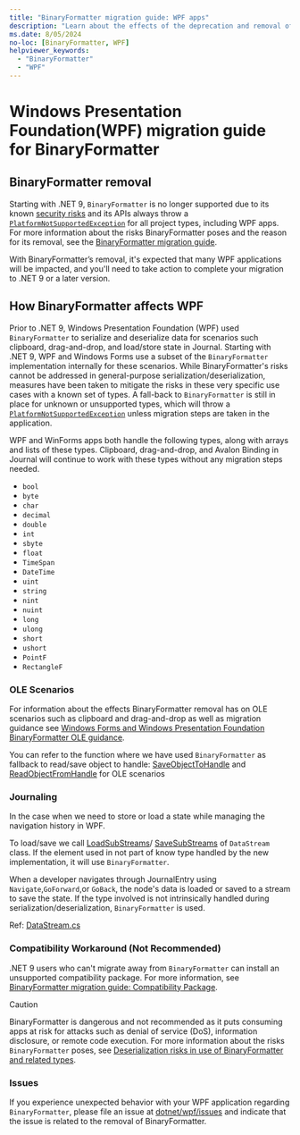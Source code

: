 ```yaml
---
title: "BinaryFormatter migration guide: WPF apps"
description: "Learn about the effects of the deprecation and removal of BinaryFormatter from .NET on WPF and how to migrate."
ms.date: 8/05/2024
no-loc: [BinaryFormatter, WPF]
helpviewer_keywords:
  - "BinaryFormatter"
  - "WPF"
---
```


# Windows Presentation Foundation(WPF) migration guide for BinaryFormatter

## BinaryFormatter removal

Starting with .NET 9, `BinaryFormatter` is no longer supported due to its known [security risks](/dotnet/standard/serialization/binaryformatter-security-guide) and its APIs always throw a [`PlatformNotSupportedException`](/dotnet/api/system.platformnotsupportedexception) for all project types, including WPF apps. For more information about the risks BinaryFormatter poses and the reason for its removal, see the [BinaryFormatter migration guide](index.md).

With BinaryFormatter’s removal, it's expected that many WPF applications will be impacted, and you'll need to take action to complete your migration to .NET 9 or a later version.

## How BinaryFormatter affects WPF

Prior to .NET 9, Windows Presentation Foundation (WPF) used `BinaryFormatter` to serialize and deserialize data for scenarios such clipboard, drag-and-drop, and load/store state in Journal. Starting with .NET 9, WPF and Windows Forms use a subset of the `BinaryFormatter` implementation internally for these scenarios. While BinaryFormatter's risks cannot be addressed in general-purpose serialization/deserialization, measures have been taken to mitigate the risks in these very specific use cases with a known set of types. A fall-back to `BinaryFormatter` is still in place for unknown or unsupported types, which will throw a [`PlatformNotSupportedException`](/dotnet/api/system.platformnotsupportedexception) unless migration steps are taken in the application.

WPF and WinForms apps both handle the following types, along with arrays and lists of these types. Clipboard, drag-and-drop, and Avalon Binding in Journal will continue to work with these types without any migration steps needed.

- `bool`
- `byte`
- `char`
- `decimal`
- `double`
- `int`
- `sbyte`
- `float`
- `TimeSpan`
- `DateTime`
- `uint`
- `string`
- `nint`
- `nuint`
- `long`
- `ulong`
- `short`
- `ushort`
- `PointF`
- `RectangleF`

### OLE Scenarios

For information about the effects BinaryFormatter removal has on OLE scenarios such as clipboard and drag-and-drop as well as migration guidance see [Windows Forms and Windows Presentation Foundation BinaryFormatter OLE guidance](./winforms-wpf-ole-guidance.md).

You can refer to the function where we have used `BinaryFormatter` as fallback to read/save object to handle: [SaveObjectToHandle](https://github.com/dotnet/wpf/blob/0354a597996adae43b12efc72bd705f76d4ba497/src/Microsoft.DotNet.Wpf/src/PresentationCore/System/Windows/dataobject.cs#L1677) and [ReadObjectFromHandle](https://github.com/dotnet/wpf/blob/0354a597996adae43b12efc72bd705f76d4ba497/src/Microsoft.DotNet.Wpf/src/PresentationCore/System/Windows/dataobject.cs#L3051) for OLE scenarios

### Journaling

In the case when we need to store or load a state while managing the navigation history in WPF.

To load/save we call [LoadSubStreams](https://github.com/dotnet/wpf/blob/0354a597996adae43b12efc72bd705f76d4ba497/src/Microsoft.DotNet.Wpf/src/PresentationFramework/MS/Internal/DataStreams.cs#L244)/ [SaveSubStreams](https://github.com/dotnet/wpf/blob/0354a597996adae43b12efc72bd705f76d4ba497/src/Microsoft.DotNet.Wpf/src/PresentationFramework/MS/Internal/DataStreams.cs#L86) of `DataStream` class. If the element used in not part of know type handled by the new implementation, it will use `BinaryFormatter`.

When a developer navigates through JournalEntry using `Navigate`,`GoForward`,or `GoBack`, the node's data is loaded or saved to a stream to save the state. If the type involved is not intrinsically handled during serialization/deserialization, `BinaryFormatter` is used.

Ref: [DataStream.cs](https://github.com/dotnet/wpf/blob/4e977f5fe8c73094ee5826dbfa7a0f37c3bf0e33/src/Microsoft.DotNet.Wpf/src/PresentationFramework/MS/Internal/DataStreams.cs)

### Compatibility Workaround (Not Recommended)

.NET 9 users who can't migrate away from `BinaryFormatter` can install an unsupported compatibility package. For more information, see [BinaryFormatter migration guide: Compatibility Package](compatibility-package.md).

> [!CAUTION]
> BinaryFormatter is dangerous and not recommended as it puts consuming apps at risk for attacks such as denial of service (DoS), information disclosure, or remote code execution. For more information about the risks `BinaryFormatter` poses, see [Deserialization risks in use of BinaryFormatter and related types](/dotnet/standard/serialization/binaryformatter-security-guide).

### Issues

If you experience unexpected behavior with your WPF application regarding `BinaryFormatter`, please file an issue at [dotnet/wpf/issues](https://github.com/dotnet/wpf/issues) and indicate that the issue is related to the removal of BinaryFormatter.
